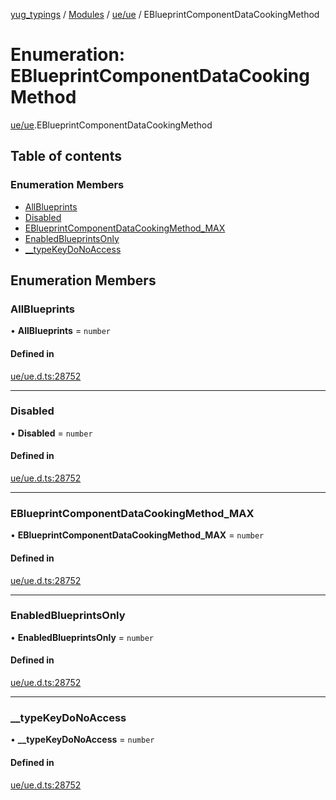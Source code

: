 [yug_typings](../README.md) / [Modules](../modules.md) / [ue/ue](../modules/ue_ue.md) / EBlueprintComponentDataCookingMethod

# Enumeration: EBlueprintComponentDataCookingMethod

[ue/ue](../modules/ue_ue.md).EBlueprintComponentDataCookingMethod

## Table of contents

### Enumeration Members

- [AllBlueprints](ue_ue.EBlueprintComponentDataCookingMethod.md#allblueprints)
- [Disabled](ue_ue.EBlueprintComponentDataCookingMethod.md#disabled)
- [EBlueprintComponentDataCookingMethod\_MAX](ue_ue.EBlueprintComponentDataCookingMethod.md#eblueprintcomponentdatacookingmethod_max)
- [EnabledBlueprintsOnly](ue_ue.EBlueprintComponentDataCookingMethod.md#enabledblueprintsonly)
- [\_\_typeKeyDoNoAccess](ue_ue.EBlueprintComponentDataCookingMethod.md#__typekeydonoaccess)

## Enumeration Members

### AllBlueprints

• **AllBlueprints** = `number`

#### Defined in

[ue/ue.d.ts:28752](https://github.com/YugMetaverse/yug_typings/blob/b7d9b19/ue/ue.d.ts#L28752)

___

### Disabled

• **Disabled** = `number`

#### Defined in

[ue/ue.d.ts:28752](https://github.com/YugMetaverse/yug_typings/blob/b7d9b19/ue/ue.d.ts#L28752)

___

### EBlueprintComponentDataCookingMethod\_MAX

• **EBlueprintComponentDataCookingMethod\_MAX** = `number`

#### Defined in

[ue/ue.d.ts:28752](https://github.com/YugMetaverse/yug_typings/blob/b7d9b19/ue/ue.d.ts#L28752)

___

### EnabledBlueprintsOnly

• **EnabledBlueprintsOnly** = `number`

#### Defined in

[ue/ue.d.ts:28752](https://github.com/YugMetaverse/yug_typings/blob/b7d9b19/ue/ue.d.ts#L28752)

___

### \_\_typeKeyDoNoAccess

• **\_\_typeKeyDoNoAccess** = `number`

#### Defined in

[ue/ue.d.ts:28752](https://github.com/YugMetaverse/yug_typings/blob/b7d9b19/ue/ue.d.ts#L28752)
